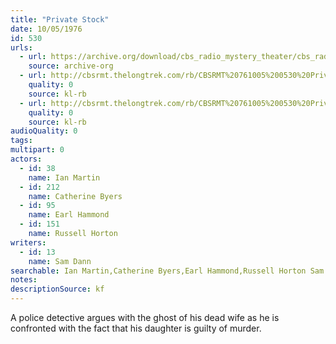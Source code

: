 ```yaml
---
title: "Private Stock"
date: 10/05/1976
id: 530
urls: 
  - url: https://archive.org/download/cbs_radio_mystery_theater/cbs_radio_mystery_theater-0501-0550.zip/cbs_radio_mystery_theater-0501-0550%2Fcbsrmt_0530_private_stock.mp3
    source: archive-org
  - url: http://cbsrmt.thelongtrek.com/rb/CBSRMT%20761005%200530%20Private%20Stock_wuwm_rb.mp3
    quality: 0
    source: kl-rb
  - url: http://cbsrmt.thelongtrek.com/rb/CBSRMT%20761005%200530%20Private%20Stock_wbbm_rb%20bithot.mp3
    quality: 0
    source: kl-rb
audioQuality: 0
tags: 
multipart: 0
actors:  
  - id: 38
    name: Ian Martin  
  - id: 212
    name: Catherine Byers  
  - id: 95
    name: Earl Hammond  
  - id: 151
    name: Russell Horton
writers:  
  - id: 13
    name: Sam Dann
searchable: Ian Martin,Catherine Byers,Earl Hammond,Russell Horton Sam Dann
notes: 
descriptionSource: kf
---
```

A police detective argues with the ghost of his dead wife as he is confronted with the fact that his daughter is guilty of murder.